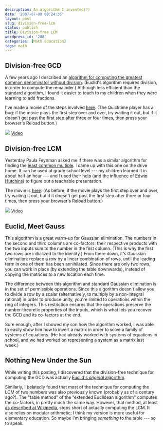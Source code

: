 ```yaml
---
description: An algorithm I invented(?)
date: '2007-07-08 08:24:36'
layout: post
slug: division-free-lcm
status: publish
title: Division-free LCM
wordpress_id: '208'
categories: [Math Education]
tags: math
---
```


## Division-free GCD

A few years ago I described an [algorithm for computing the greatest common denominator without division](/archives/2005/12/adding-fractions).  (Euclid's algorithm requires division, in order to compute the remainder.)  Although less efficient than the standard algorithm, I found it easier to teach to my children when they were learning to add fractions.

I've made a movie of the steps involved [here](/movies/gcd.mov).  (The Quicktime player has a bug: if the movie plays the first step over and over, try waiting it out, but if it doesn't get past the first step after three or four times, then press your browser's Reload button.)

![](http://images.osteele.com/2007/gcd.png)
[Video](/movies/gcd.mov)

## Division-free LCM

Yesterday Paula Feynman asked me if there was a similar algorithm for finding the [least common multiple](http://en.wikipedia.org/wiki/Least_common_multiple).  I came up with this one on the drive home.  It can be used at grade school level --- my children learned it in about half an hour --- and I used their help (and the influence of [Edwin Hutchins](http://www.amazon.com/Cognition-Bradford-Books-Edwin-Hutchins/dp/0262581469)) to figure out a teachable presentation.

The movie is [here](/movies/lcm.mov).   (As before, if the movie plays the first step over and over, try waiting it out, but if it doesn't get past the first step after three or four times, then press your browser's Reload button.)

![](http://images.osteele.com/2007/lcm.png)
[Video](/movies/lcm.mov)

## Euclid, Meet Gauss

This algorithm is a great warm-up for Gaussian elimination.  The numbers in the second and third columns are co-factors: their respective products with the two inputs sum to the number in the first column.  (This is why the first two rows are initialized to the identity.)  From there down, it's Gaussian elimination: replace a row by a linear combination of rows, until the leading term in one of them has been annihilated.  Since there are only two rows, you can work in place (by extending the table downwards), instead of copying the matrices to a new location each time.

The difference between this algorithm and standard Gaussian elimination is in the set of permissible operations.  Since this algorithm doesn't allow you to divide a row by a scalar (alternatively, to multiply by a non-integral rational) in order to produce unity, you're limited to operations within the ring of integers.  This restriction ensures that the operations preserve the number-theoretic properties of the inputs, which is what lets you recover the GCD and its co-factors at the end.

Sure enough, after I showed my son how the algorithm worked, I was able to easily show him how to invert a matrix in order to solve a family of systems of equations.  (He had already worked with systems of equations in school, and we had worked on representing a system as a matrix last week.)

## Nothing New Under the Sun

While writing this posting, I discovered that the division-free technique for computing the GCD was actually [Euclid's *original* algorithm](http://en.wikipedia.org/wiki/Euclidean_algorithm#Original_algorithm).

Similarly, I belatedly found that most of the technique for computing the LCM of two numbers was also previously known (probably as of a century ago?). The "table method" of the "extended Euclidean algorithm" computes the co-factors, in pretty much the same way.  However, that method, at least [as described at Wikipedia](http://en.wikipedia.org/wiki/Extended_Euclidean_algorithm#The_table_method), stops short of actually computing the LCM.  It also relies on modular arithmetic; I think my version is more useful for elementary education.  So maybe I'm bringing *something* to the table --- so to speak.

